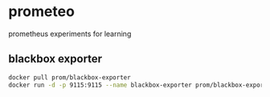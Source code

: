 # prometeo
prometheus experiments for learning

## blackbox exporter

```bash
docker pull prom/blackbox-exporter
docker run -d -p 9115:9115 --name blackbox-exporter prom/blackbox-exporter
```

